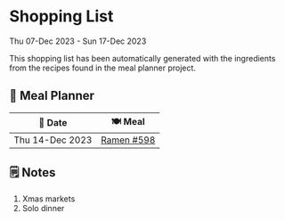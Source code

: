 # Shopping List

Thu 07-Dec 2023 - Sun 17-Dec 2023

This shopping list has been automatically generated with the ingredients from the recipes found in the meal planner project.

## 📅 Meal Planner

|📅 Date| 🍽️ Meal|
|----|----|
|Thu 14-Dec 2023|[Ramen #598](https://github.com/jcallaghan/The-Cookbook/issues/598)|

## 🗒️ Notes

1. Xmas markets
1. Solo dinner
